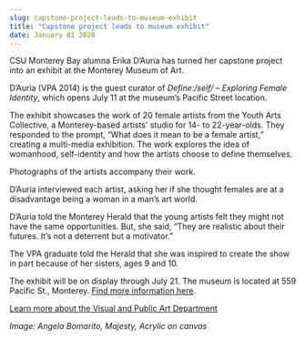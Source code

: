 ```yaml
---
slug: capstone-project-leads-to-museum-exhibit
title: "Capstone project leads to museum exhibit"
date: January 01 2020
---
```


 
<p>
  CSU Monterey Bay alumna Erika D’Auria has turned her capstone project into an
  exhibit at the Monterey Museum of Art.
</p>
<p>
  D’Auria (VPA 2014) is the guest curator of
  <em>Define:/self/ – Exploring Female Identity</em>, which opens July 11 at the
  museum’s Pacific Street location.
</p>
<p>
  The exhibit showcases the work of 20 female artists from the Youth Arts
  Collective, a Monterey-based artists' studio for 14- to 22-year-olds. They
  responded to the prompt, “What does it mean to be a female artist,” creating a
  multi-media exhibition. The work explores the idea of womanhood, self-identity
  and how the artists choose to define themselves.
</p>
<p>Photographs of the artists accompany their work.</p>
<p>
  D’Auria interviewed each artist, asking her if she thought females are at a
  disadvantage being a woman in a man’s art world.
</p>
<p>
  D’Auria told the Monterey Herald that the young artists felt they might not
  have the same opportunities. But, she said, “They are realistic about their
  futures. It’s not a deterrent but a motivator.”
</p>
<p>
  The VPA graduate told the Herald that she was inspired to create the show in
  part because of her sisters, ages 9 and 10.
</p>
<p>
  The exhibit will be on display through July 21. The museum is located at 559
  Pacific St., Monterey.
  <a href="https://www.montereyart.org">Find more information here</a>.
</p>
<p>
  <a href="https://csumb.edu/art"
    >Learn more about the Visual and Public Art Department</a
  >
</p>
<p><em>Image: Angela Bomarito, Majesty, Acrylic on canvas </em></p>
 
